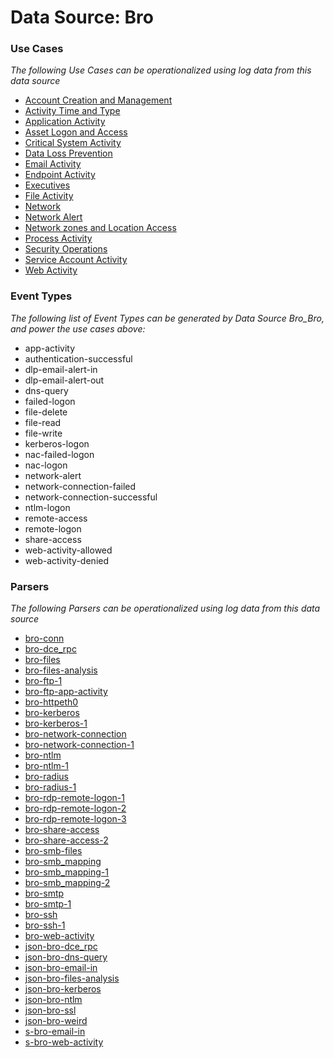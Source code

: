 Data Source: Bro
================

### Use Cases

_The following Use Cases can be operationalized using log data from this data source_

* [Account Creation and Management](usecase_account_creation_and_management.md)
* [Activity Time  and Type](usecase_activity_time__and_type.md)
* [Application Activity](usecase_application_activity.md)
* [Asset Logon and Access](usecase_asset_logon_and_access.md)
* [Critical System Activity](usecase_critical_system_activity.md)
* [Data Loss Prevention](usecase_data_loss_prevention.md)
* [Email Activity](usecase_email_activity.md)
* [Endpoint Activity](usecase_endpoint_activity.md)
* [Executives](usecase_executives.md)
* [File Activity](usecase_file_activity.md)
* [Network](usecase_network.md)
* [Network Alert](usecase_network_alert.md)
* [Network zones and Location Access](usecase_network_zones_and_location_access.md)
* [Process Activity](usecase_process_activity.md)
* [Security Operations](usecase_security_operations.md)
* [Service Account Activity](usecase_service_account_activity.md)
* [Web Activity](usecase_web_activity.md)


### Event Types

_The following list of Event Types can be generated by Data Source Bro_Bro, and power the use cases above:_

- app-activity
- authentication-successful
- dlp-email-alert-in
- dlp-email-alert-out
- dns-query
- failed-logon
- file-delete
- file-read
- file-write
- kerberos-logon
- nac-failed-logon
- nac-logon
- network-alert
- network-connection-failed
- network-connection-successful
- ntlm-logon
- remote-access
- remote-logon
- share-access
- web-activity-allowed
- web-activity-denied


### Parsers

_The following Parsers can be operationalized using log data from this data source_

* [bro-conn](parserContent_bro-conn.md)
* [bro-dce_rpc](parserContent_bro-dce_rpc.md)
* [bro-files](parserContent_bro-files.md)
* [bro-files-analysis](parserContent_bro-files-analysis.md)
* [bro-ftp-1](parserContent_bro-ftp-1.md)
* [bro-ftp-app-activity](parserContent_bro-ftp-app-activity.md)
* [bro-httpeth0](parserContent_bro-httpeth0.md)
* [bro-kerberos](parserContent_bro-kerberos.md)
* [bro-kerberos-1](parserContent_bro-kerberos-1.md)
* [bro-network-connection](parserContent_bro-network-connection.md)
* [bro-network-connection-1](parserContent_bro-network-connection-1.md)
* [bro-ntlm](parserContent_bro-ntlm.md)
* [bro-ntlm-1](parserContent_bro-ntlm-1.md)
* [bro-radius](parserContent_bro-radius.md)
* [bro-radius-1](parserContent_bro-radius-1.md)
* [bro-rdp-remote-logon-1](parserContent_bro-rdp-remote-logon-1.md)
* [bro-rdp-remote-logon-2](parserContent_bro-rdp-remote-logon-2.md)
* [bro-rdp-remote-logon-3](parserContent_bro-rdp-remote-logon-3.md)
* [bro-share-access](parserContent_bro-share-access.md)
* [bro-share-access-2](parserContent_bro-share-access-2.md)
* [bro-smb-files](parserContent_bro-smb-files.md)
* [bro-smb_mapping](parserContent_bro-smb_mapping.md)
* [bro-smb_mapping-1](parserContent_bro-smb_mapping-1.md)
* [bro-smb_mapping-2](parserContent_bro-smb_mapping-2.md)
* [bro-smtp](parserContent_bro-smtp.md)
* [bro-smtp-1](parserContent_bro-smtp-1.md)
* [bro-ssh](parserContent_bro-ssh.md)
* [bro-ssh-1](parserContent_bro-ssh-1.md)
* [bro-web-activity](parserContent_bro-web-activity.md)
* [json-bro-dce_rpc](parserContent_json-bro-dce_rpc.md)
* [json-bro-dns-query](parserContent_json-bro-dns-query.md)
* [json-bro-email-in](parserContent_json-bro-email-in.md)
* [json-bro-files-analysis](parserContent_json-bro-files-analysis.md)
* [json-bro-kerberos](parserContent_json-bro-kerberos.md)
* [json-bro-ntlm](parserContent_json-bro-ntlm.md)
* [json-bro-ssl](parserContent_json-bro-ssl.md)
* [json-bro-weird](parserContent_json-bro-weird.md)
* [s-bro-email-in](parserContent_s-bro-email-in.md)
* [s-bro-web-activity](parserContent_s-bro-web-activity.md)
